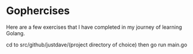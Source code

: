 # Gophercises

Here are a few exercises that I have completed in my journey of learning Golang. 

cd to src/github/justdave/(project directory of choice) then go run main.go

